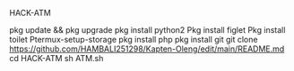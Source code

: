 

HACK-ATM

pkg update && pkg upgrade
pkg install python2
Pkg install figlet
Pkg install toilet
Ptermux-setup-storage
pkg install php
pkg install git
git clone https://github.com/HAMBALI251298/Kapten-Oleng/edit/main/README.md
cd HACK-ATM
sh ATM.sh

